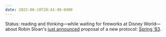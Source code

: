 ```yaml
---
date: 2022-06-10T20:41:48-0400
---
```


Status: reading and thinking—while waiting for fireworks at Disney World—about Robin Sloan's [just announced](https://www.robinsloan.com/lab/specifying-spring-83/) proposal of a new protocol: [Spring ’83](https://github.com/robinsloan/spring-83-spec/blob/main/draft-20220609.md).
